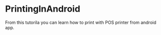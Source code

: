 # PrintingInAndroid
From this tutorila you can learn how to print with POS printer from android app.
